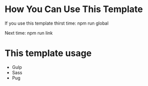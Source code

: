 # How You Can Use This Template

If you use this template thirst time: npm run global

Next time: npm run link

# This template usage
* Gulp
* Sass
* Pug